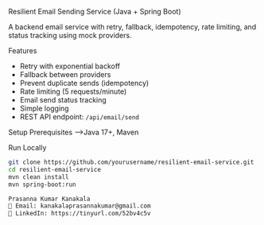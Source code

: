 Resilient Email Sending Service (Java + Spring Boot)

A backend email service with retry, fallback, idempotency, rate limiting, and status tracking using mock providers.

Features

- Retry with exponential backoff  
- Fallback between providers  
- Prevent duplicate sends (idempotency)  
- Rate limiting (5 requests/minute)  
- Email send status tracking  
- Simple logging  
- REST API endpoint: `/api/email/send`

Setup
Prerequisites
-->Java 17+, Maven

Run Locally
```bash
git clone https://github.com/yourusername/resilient-email-service.git
cd resilient-email-service
mvn clean install
mvn spring-boot:run

Prasanna Kumar Kanakala
📧 Email: kanakalaprasannakumar@gmail.com
🔗 LinkedIn: https://tinyurl.com/52bv4c5v
